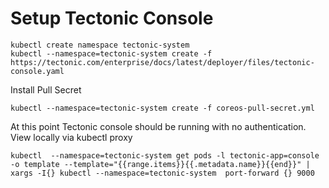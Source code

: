 # Setup Tectonic Console

```shell
kubectl create namespace tectonic-system
kubectl --namespace=tectonic-system create -f https://tectonic.com/enterprise/docs/latest/deployer/files/tectonic-console.yaml
```
Install Pull Secret
```shell
kubectl --namespace=tectonic-system create -f coreos-pull-secret.yml

```

At this point Tectonic console should be running with no authentication. View locally via kubectl proxy

```shell
kubectl  --namespace=tectonic-system get pods -l tectonic-app=console -o template --template="{{range.items}}{{.metadata.name}}{{end}}" | xargs -I{} kubectl --namespace=tectonic-system  port-forward {} 9000
```
